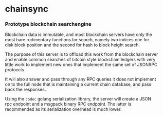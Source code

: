 # chainsync

### Prototype blockchain searchengine

Blockchain data is immutable, and most blockchain servers have only the most bare rudimentary functions for search, namely two indices one for disk block position and the second for hash to block height search.

The purpose of this server is to offload this work from the blockchain server and enable common searches of bitcoin style blockchain ledgers with very little work to implement new ones that implement the same set of JSONRPC protocols

It will also answer and pass through any RPC queries it does not implement on to the full node that is maintaining a current chain database, and pass back the responses.

Using the `codec` golang serialization library, the server will create a JSON rpc endpoint and a msgpack binary RPC endpoint. The latter is recommended as its serialization overhead is much lower.